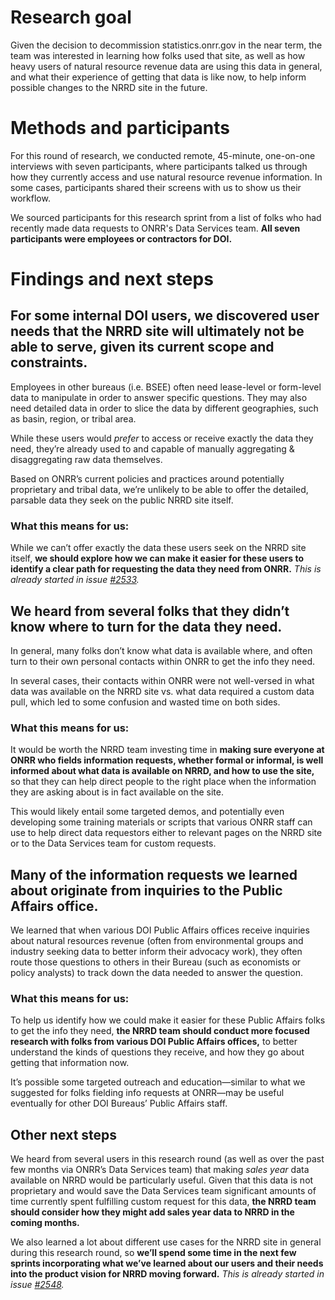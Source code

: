 # Research goal
Given the decision to decommission statistics.onrr.gov in the near term, the team was interested in learning how folks used that site, as well as how heavy users of natural resource revenue data are using this data in general, and what their experience of getting that data is like now, to help inform possible changes to the NRRD site in the future. 

# Methods and participants
For this round of research, we conducted remote, 45-minute, one-on-one interviews with seven participants, where participants talked us through how they currently access and use natural resource revenue information. In some cases, participants shared their screens with us to show us their workflow.

We sourced participants for this research sprint from a list of folks who had recently made data requests to ONRR's Data Services team. **All seven participants were employees or contractors for DOI.**


# Findings and next steps

## For some internal DOI users, we discovered user needs that the NRRD site will ultimately not be able to serve, given its current scope and constraints.

Employees in other bureaus (i.e. BSEE) often need lease-level or form-level data to manipulate in order to answer specific questions. They may also need detailed data in order to slice the data by different geographies, such as basin, region, or tribal area.

While these users would _prefer_ to access or receive exactly the data they need, they’re already used to and capable of manually aggregating & disaggregating raw data themselves.

Based on ONRR’s current policies and practices around potentially proprietary and tribal data, we’re unlikely to be able to offer the detailed, parsable data they seek on the public NRRD site itself.

### What this means for us: 
While we can’t offer exactly the data these users seek on the NRRD site itself, **we should explore how we can make it easier for these users to identify a clear path for requesting the data they need from ONRR.** _This is already started in issue [#2533](https://github.com/18F/doi-extractives-data/issues/2533)._


## We heard from several folks that they didn’t know where to turn for the data they need.

In general, many folks don’t know what data is available where, and often turn to their own personal contacts within ONRR to get the info they need.

In several cases, their contacts within ONRR were not well-versed in what data was available on the NRRD site vs. what data required a custom data pull, which led to some confusion and wasted time on both sides.

### What this means for us:
It would be worth the NRRD team investing time in **making sure everyone at ONRR who fields information requests, whether formal or informal, is well informed about what data is available on NRRD, and how to use the site,** so that they can help direct people to the right place when the information they are asking about is in fact available on the site. 

This would likely entail some targeted demos, and potentially even developing some training materials or scripts that various ONRR staff can use to help direct data requestors either to relevant pages on the NRRD site or to the Data Services team for custom requests.


## Many of the information requests we learned about originate from inquiries to the Public Affairs office.

We learned that when various DOI Public Affairs offices receive inquiries about natural resources revenue (often from environmental groups and industry seeking data to better inform their advocacy work), they often route those questions to others in their Bureau (such as economists or policy analysts) to track down the data needed to answer the question.

### What this means for us:
To help us identify how we could make it easier for these Public Affairs folks to get the info they need, **the NRRD team should conduct more focused research with folks from various DOI Public Affairs offices,** to better understand the kinds of questions they receive, and how they go about getting that information now.

It’s possible some targeted outreach and education—similar to what we suggested for folks fielding info requests at ONRR—may be useful eventually for other DOI Bureaus’ Public Affairs staff.

## Other next steps 

We heard from several users in this research round (as well as over the past few months via ONRR’s Data Services team) that making _sales year_ data available on NRRD would be particularly useful. Given that this data is not proprietary and would save the Data Services team significant amounts of time currently spent fulfilling custom request for this data, **the NRRD team should consider how they might add sales year data to NRRD in the coming months.**

We also learned a lot about different use cases for the NRRD site in general during this research round, so **we’ll spend some time in the next few sprints incorporating what we’ve learned about our users and their needs into the product vision for NRRD moving forward.** _This is already started in issue [#2548](https://github.com/18F/doi-extractives-data/issues/2548)._
